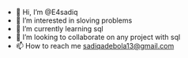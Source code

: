 - 👋 Hi, I’m @E4sadiq
- 👀 I’m interested in sloving problems
- 🌱 I’m currently learning sql
- 💞️ I’m looking to collaborate on any project with sql
- 📫 How to reach me sadiqadebola13@gmail.com

<!---
E4sadiq/E4sadiq is a ✨ special ✨ repository because its `README.md` (this file) appears on your GitHub profile.
You can click the Preview link to take a look at your changes.
--->
